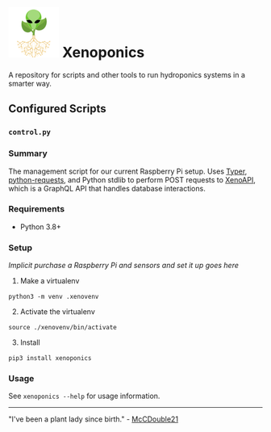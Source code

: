 # ![Xenoponics Logo](./images/xenoponics.png) Xenoponics

A repository for scripts and other tools to run hydroponics systems in a smarter way.

## Configured Scripts

### `control.py`

### Summary

The management script for our current Raspberry Pi setup.
Uses [Typer](https://typer.tiangolo.com), [python-requests](https://docs.python-requests.org/en/latest/), and Python stdlib to perform POST requests to [XenoAPI](https://gitlab.51aliens.space/default/xenoapi), which is a GraphQL API that handles database interactions.

### Requirements

- Python 3.8+

### Setup

_Implicit purchase a Raspberry Pi and sensors and set it up goes here_

1. Make a virtualenv

```shell
python3 -m venv .xenovenv
```

2. Activate the virtualenv

```shell
source ./xenovenv/bin/activate
```

3. Install

```shell
pip3 install xenoponics
```

### Usage

See `xenoponics --help` for usage information.

---

"I've been a plant lady since birth." - [McCDouble21](https://www.youtube.com/watch?v=dQw4w9WgXcQ)
